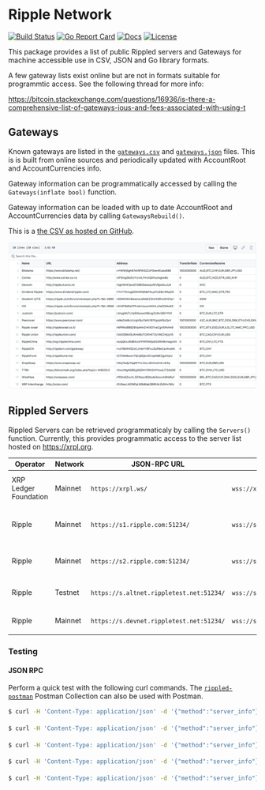 # Ripple Network

[![Build Status][build-status-svg]][build-status-url]
[![Go Report Card][goreport-svg]][goreport-url]
[![Docs][docs-godoc-svg]][docs-godoc-url]
[![License][license-svg]][license-url]

This package provides a list of public Rippled servers and Gateways for machine accessible use in CSV, JSON and Go library formats.

A few gateway lists exist online but are not in formats suitable for programmtic access. See the following thread for more info:

https://bitcoin.stackexchange.com/questions/16936/is-there-a-comprehensive-list-of-gateways-ious-and-fees-associated-with-using-t

## Gateways

Known gateways are listed in the [`gateways.csv`](gateways.csv) and [`gateways.json`](gateways.json) files. This is is built from online sources and periodically updated with AccountRoot and AccountCurrencies info.

Gateway information can be programmatically accessed by calling the `Gateways(inflate bool)` function.

Gateway information can be loaded with up to date AccountRoot and AccountCurrencies data by calling `GatewaysRebuild()`.

This is a [the CSV as hosted on GitHub](gateways.csv).

[![](gateways.png)](gateways.csv)

## Rippled Servers

Rippled Servers can be retrieved programmaticaly by calling the `Servers()` function. Currently, this provides programmatic access to the server list hosted on https://xrpl.org.

| Operator              | Network | JSON-RPC URL        | WebSocket URL                  | Notes |
| --------------------- | ------- | ---------------------------------------- | ------------- | -------------- |
| XRP Ledger Foundation | Mainnet | `https://xrpl.ws/`                       | `wss://xrpl.ws/`                 | Full history server cluster |
| Ripple | Mainnet                | `https://s1.ripple.com:51234/`           | `wss://s1.ripple.com/`           | General purpose server cluster |
| Ripple | Mainnet                | `https://s2.ripple.com:51234/`           | `wss://s2.ripple.com/`           | Full-history server cluster |
| Ripple | Testnet                | `https://s.altnet.rippletest.net:51234/` | `wss://s.altnet.rippletest.net/` | Testnet public server |
| Ripple | Mainnet                | `https://s.devnet.rippletest.net:51234/` | `wss://s.devnet.rippletest.net/` | Devnet public server |

### Testing

#### JSON RPC

Perform a quick test with the following curl commands. The [`rippled-postman`](https://github.com/goxrp/rippled-postman) Postman Collection can also be used with Postman.

```bash
$ curl -H 'Content-Type: application/json' -d '{"method":"server_info"}' https://xrpl.ws/

$ curl -H 'Content-Type: application/json' -d '{"method":"server_info"}' https://s1.ripple.com:51234/

$ curl -H 'Content-Type: application/json' -d '{"method":"server_info"}' https://s2.ripple.com:51234/

$ curl -H 'Content-Type: application/json' -d '{"method":"server_info"}' https://s.altnet.rippletest.net:51234/ --insecure

$ curl -H 'Content-Type: application/json' -d '{"method":"server_info"}' https://s.devnet.rippletest.net:51234/ --insecure
```

 [build-status-svg]: https://github.com/goxrp/ripple-network/actions/workflows/test.yaml/badge.svg
 [build-status-url]: https://github.com/goxrp/ripple-network/actions/workflows/test.yaml
 [goreport-svg]: https://goreportcard.com/badge/github.com/goxrp/ripple-network
 [goreport-url]: https://goreportcard.com/report/github.com/goxrp/ripple-network
 [docs-godoc-svg]: https://pkg.go.dev/badge/github.com/goxrp/ripple-network
 [docs-godoc-url]: https://pkg.go.dev/github.com/goxrp/ripple-network
 [license-svg]: https://img.shields.io/badge/license-MIT-blue.svg
 [license-url]: https://github.com/goxrp/ripple-network/blob/master/LICENSE
